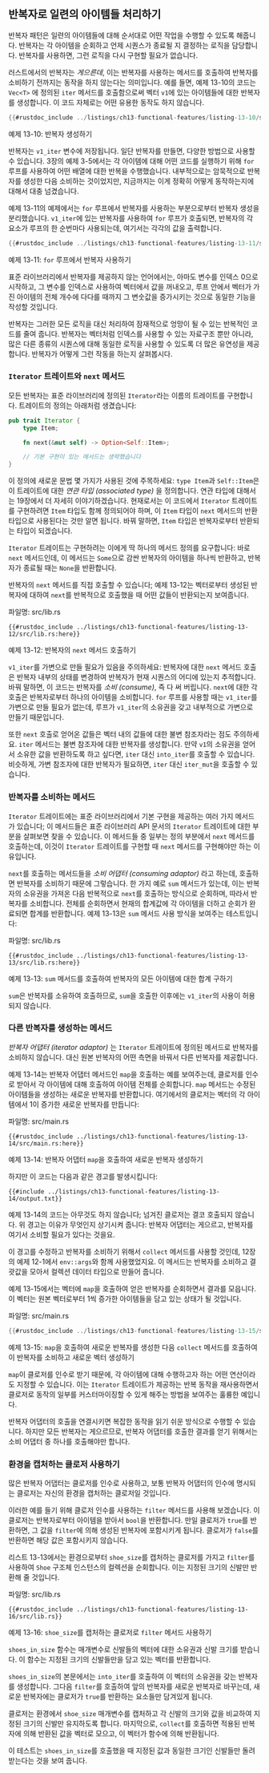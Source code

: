 ## 반복자로 일련의 아이템들 처리하기

반복자 패턴은 일련의 아이템들에 대해 순서대로 어떤 작업을 수행할 수
있도록 해줍니다. 반복자는 각 아이템을 순회하고 언제 시퀀스가
종료될 지 결정하는 로직을 담당합니다. 반복자를 사용하면, 그런 로직을
다시 구현할 필요가 없습니다.

러스트에서의 반복자는 *게으른데*, 이는 반복자를 사용하는 메서드를 호출하여
반복자를 소비하기 전까지는 동작을 하지 않는다는 의미입니다. 예를 들면,
예제 13-10의 코드는 `Vec<T>` 에 정의된 `iter` 메서드를 호출함으로써
벡터 `v1`에 있는 아이템들에 대한 반복자를 생성합니다. 이 코드 자체로는 어떤
유용한 동작도 하지 않습니다.

```rust
{{#rustdoc_include ../listings/ch13-functional-features/listing-13-10/src/main.rs:here}}
```

<span class="caption">예제 13-10: 반복자 생성하기</span>

반복자는 `v1_iter` 변수에 저장됩니다. 일단 반복자를 만들면, 다양한 방법으로
사용할 수 있습니다. 3장의 예제 3-5에서는 각 아이템에 대해 어떤 코드를
실행하기 위해 `for` 루프를 사용하여 어떤 배열에 대한 반복을 수행했습니다.
내부적으로는 암묵적으로 반복자를 생성한 다음 소비하는 것이었지만, 지금까지는
이게 정확히 어떻게 동작하는지에 대해서 대충 넘겼습니다.

예제 13-11의 예제에서는 `for` 루프에서 반복자를 사용하는 부분으로부터
반복자 생성을 분리했습니다. `v1_iter`에 있는 반복자를 사용하여 `for`
루프가 호출되면, 반복자의 각 요소가 루프의 한 순번마다 사용되는데, 여기서는
각각의 값을 출력합니다.

```rust
{{#rustdoc_include ../listings/ch13-functional-features/listing-13-11/src/main.rs:here}}
```

<span class="caption">예제 13-11: `for` 루프에서 반복자 사용하기</span>

표준 라이브러리에서 반복자를 제공하지 않는 언어에서는, 아마도
변수를 인덱스 0으로 시작하고, 그 변수를 인덱스로 사용하여
벡터에서 값을 꺼내오고, 루프 안에서 벡터가 가진 아이템의 전체
개수에 다다를 때까지 그 변숫값을 증가시키는 것으로 동일한
기능을 작성할 것입니다.

반복자는 그러한 모든 로직을 대신 처리하여 잠재적으로 엉망이 될 수 있는
반복적인 코드를 줄여 줍니다. 반복자는 벡터처럼 인덱스를 사용할 수 있는
자료구조 뿐만 아니라, 많은 다른 종류의 시퀀스에 대해 동일한 로직을 사용할 수
있도록 더 많은 유연성을 제공합니다. 반복자가 어떻게 그런 작동을 하는지 살펴봅시다.

### `Iterator` 트레이트와 `next` 메서드

모든 반복자는 표준 라이브러리에 정의된 `Iterator`라는 이름의 트레이트를
구현합니다. 트레이트의 정의는 아래처럼 생겼습니다:

```rust
pub trait Iterator {
    type Item;

    fn next(&mut self) -> Option<Self::Item>;

    // 기본 구현이 있는 메서드는 생략했습니다
}
```

이 정의에 새로운 문법 몇 가지가 사용된 것에 주목하세요: `type Item`과
`Self::Item`은 이 트레이트에 대한 *연관 타입 (associated type)* 을 정의합니다.
연관 타입에 대해서는 19장에서 더 자세히 이야기하겠습니다. 현재로서는
이 코드에서 `Iterator` 트레이트를 구현하려면 `Item` 타입도 함께 정의되어야 하며,
이 `Item` 타입이 `next` 메서드의 반환 타입으로 사용된다는 것만
알면 됩니다. 바꿔 말하면, `Item` 타입은 반복자로부터 반환되는 타입이
되겠습니다.

`Iterator` 트레이트는 구현하려는 이에게 딱 하나의 메서드 정의를 요구합니다: 바로
`next` 메서드인데, 이 메서드는 `Some`으로 감싼 반복자의 아이템을 하나씩 반환하고,
반복자가 종료될 때는 `None`을 반환합니다.

반복자의 `next` 메서드를 직접 호출할 수 있습니다; 예제 13-12는
벡터로부터 생성된 반복자에 대하여 `next`를 반복적으로 호출했을 때 어떤
값들이 반환되는지 보여줍니다.

<span class="filename">파일명: src/lib.rs</span>

```rust,noplayground
{{#rustdoc_include ../listings/ch13-functional-features/listing-13-12/src/lib.rs:here}}
```

<span class="caption">예제 13-12: 반복자의 `next` 메서드
호출하기</span>

`v1_iter`를 가변으로 만들 필요가 있음을 주의하세요: 반복자에 대한 `next`
메서드 호출은 반복자 내부의 상태를 변경하여 반복자가 현재 시퀀스의 어디에
있는지 추적합니다. 바꿔 말하면, 이 코드는 반복자를 *소비 (consume)*, 즉 다
써 버립니다. `next`에 대한 각 호출은 반복자로부터 하나의 아이템을 소비합니다.
`for` 루프를 사용할 때는 `v1_iter`를 가변으로 만들 필요가 없는데, 
루프가 `v1_iter`의 소유권을 갖고 내부적으로 가변으로 만들기 때문입니다.

또한 `next` 호출로 얻어온 값들은 벡터 내의 값들에 대한 불변
참조자라는 점도 주의하세요. `iter` 메서드는 불변 참조자에 대한
반복자를 생성합니다. 만약 `v1`의 소유권을 얻어서 소유한 값을 반환하도록
하고 싶다면, `iter` 대신 `into_iter`를 호출할 수 있습니다. 비슷하게,
가변 참조자에 대한 반복자가 필요하면, `iter` 대신 `iter_mut`을
호출할 수 있습니다.

### 반복자를 소비하는 메서드

`Iterator` 트레이트에는 표준 라이브러리에서 기본 구현을 제공하는
여러 가지 메서드가 있습니다; 이 메서드들은 표준 라이브러리 API
문서의 `Iterator` 트레이트에 대한 부분을 살펴보면 찾을 수 있습니다.
이 메서드들 중 일부는 정의 부분에서 `next` 메서드를 호출하는데,
이것이 `Iterator` 트레이트를 구현할 때 `next` 메서드를 구현해야만
하는 이유입니다.

`next`를 호출하는 메서드들을 *소비 어댑터 (consuming adaptor)* 라고 하는데,
호출하면 반복자를 소비하기 때문에 그렇습니다. 한 가지 예로 `sum` 메서드가 있는데,
이는 반복자의 소유권을 가져온 다음 반복적으로 `next`를 호출하는 방식으로
순회하며, 따라서 반복자를 소비합니다. 전체를 순회하면서 현재의 합계값에
각 아이템을 더하고 순회가 완료되면 합계를 반환합니다. 예제 13-13은
`sum` 메서드 사용 방식을 보여주는 테스트입니다:

<span class="filename">파일명: src/lib.rs</span>

```rust,noplayground
{{#rustdoc_include ../listings/ch13-functional-features/listing-13-13/src/lib.rs:here}}
```

<span class="caption">예제 13-13: `sum` 메서드를 호출하여 반복자의
모든 아이템에 대한 합계 구하기</span>

`sum`은 반복자를 소유하여 호출하므로, `sum`을 호출한 이후에는 `v1_iter`의
사용이 허용되지 않습니다.

### 다른 반복자를 생성하는 메서드

*반복자 어댑터 (iterator adaptor)* 는 `Iterator` 트레이트에 정의된 메서드로
반복자를 소비하지 않습니다. 대신 원본 반복자의 어떤 측면을 바꿔서 다른
반복자를 제공합니다.

예제 13-14는 반복자 어댑터 메서드인 `map`을 호출하는 예를 보여주는데,
클로저를 인수로 받아서 각 아이템에 대해 호출하여 아이템 전체를 순회합니다.
`map` 메서드는 수정된 아이템들을 생성하는 새로운 반복자를 반환합니다.
여기에서의 클로저는 벡터의 각 아이템에서 1이 증가한 새로운 반복자를
만듭니다:

<span class="filename">파일명: src/main.rs</span>

```rust,not_desired_behavior
{{#rustdoc_include ../listings/ch13-functional-features/listing-13-14/src/main.rs:here}}
```

<span class="caption">예제 13-14: 반복자 어댑터 `map`을 호출하여
새로운 반복자 생성하기</span>

하지만 이 코드는 다음과 같은 경고를 발생시킵니다:

```console
{{#include ../listings/ch13-functional-features/listing-13-14/output.txt}}
```

예제 13-14의 코드는 아무것도 하지 않습니다; 넘겨진 클로저는 결코 호출되지
않습니다. 위 경고는 이유가 무엇인지 상기시켜 줍니다: 반복자 어댑터는 게으르고,
반복자를 여기서 소비할 필요가 있다는 것을요.

이 경고를 수정하고 반복자를 소비하기 위해서 `collect` 메서드를 사용할
것인데, 12장의 예제 12-1에서 `env::args`와 함께 사용했었지요. 이
메서드는 반복자를 소비하고 결괏값을 모아서 컬렉션 데이터 타입으로 만들어
줍니다.

예제 13-15에서는 벡터에 `map`을 호출하여 얻은 반복자를 순회하면서
결과를 모읍니다. 이 벡터는 원본 벡터로부터 1씩 증가한 아이템들을
담고 있는 상태가 될 것입니다.

<span class="filename">파일명: src/main.rs</span>

```rust
{{#rustdoc_include ../listings/ch13-functional-features/listing-13-15/src/main.rs:here}}
```

<span class="caption">예제 13-15: `map`을 호출하여 새로운 반복자를
생성한 다음 `collect` 메서드를 호출하여 이 반복자를 소비하고 새로운 벡터
생성하기</span>

`map`이 클로저를 인수로 받기 때문에, 각 아이템에 대해 수행하고자 하는 어떤
연산이라도 지정할 수 있습니다. 이는 `Iterator` 트레이트가 제공하는 반복 동작을
재사용하면서 클로저로 동작의 일부를 커스터마이징할 수 있게 해주는 방법을
보여주는 훌륭한 예입니다.

반복자 어댑터의 호출을 연결시키면 복잡한 동작을 읽기 쉬운 방식으로 수행할
수 있습니다. 하지만 모든 반복자는 게으르므로, 반복자 어댑터를 호출한 결과를
얻기 위해서는 소비 어댑터 중 하나를 호출해야만 합니다.

### 환경을 캡처하는 클로저 사용하기

많은 반복자 어댑터는 클로저를 인수로 사용하고, 보통 반복자 어댑터의
인수에 명시되는 클로저는 자신의 환경을 캡처하는 클로저일
것입니다.

이러한 예를 들기 위해 클로저 인수를 사용하는 `filter` 메서드를 사용해 보겠습니다.
이 클로저는 반복자로부터 아이템을 받아서 `bool`을 반환합니다. 만일 클로저가
`true`를 반환하면, 그 값을 `filter`에 의해 생성된 반복자에 포함시키게 됩니다.
클로저가 `false`를 반환하면 해당 값은 포함시키지 않습니다.

리스트 13-13에서는 환경으로부터 `shoe_size`를 캡처하는 클로저를 가지고
`filter`를 사용하여 `Shoe` 구조체 인스턴스의 컬렉션을 순회합니다.
이는 지정된 크기의 신발만 반환해 줄 것입니다.

<span class="filename">파일명: src/lib.rs</span>

```rust,noplayground
{{#rustdoc_include ../listings/ch13-functional-features/listing-13-16/src/lib.rs}}
```

<span class="caption">예제 13-16: `shoe_size`를 캡처하는 클로저로
`filter` 메서드 사용하기</span>

`shoes_in_size` 함수는 매개변수로 신발들의 벡터에 대한 소유권과 신발
크기를 받습니다. 이 함수는 지정된 크기의 신발들만을 담고 있는 벡터를
반환합니다.

`shoes_in_size`의 본문에서는 `into_iter`를 호출하여 이 벡터의 소유권을
갖는 반복자를 생성합니다. 그다음 `filter`를 호출하여 앞의 반복자를
새로운 반복자로 바꾸는데, 새로운 반복자에는 클로저가 `true`를 반환하는
요소들만 담겨있게 됩니다.

클로저는 환경에서 `shoe_size` 매개변수를 캡처하고 각 신발의
크기와 값을 비교하여 지정된 크기의 신발만 유지하도록 합니다.
마지막으로, `collect`를 호출하면 적용된 반복자에 의해 반환된 값을
벡터로 모으고, 이 벡터가 함수에 의해 반환됩니다.

이 테스트는 `shoes_in_size`를 호출했을 때 지정된 값과 동일한 크기인
신발들만 돌려받는다는 것을 보여 줍니다.
